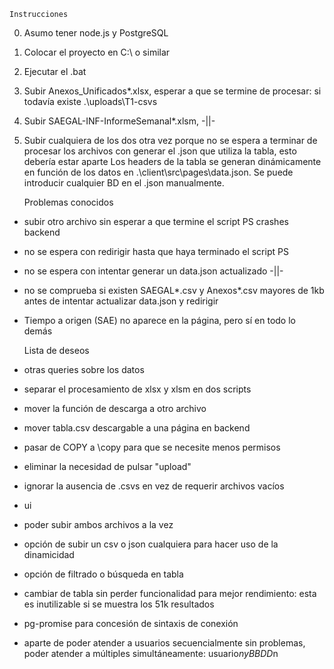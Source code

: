 	Instrucciones
0. Asumo tener node.js y PostgreSQL
1. Colocar el proyecto en C:\ o similar
2. Ejecutar el .bat
3. Subir Anexos_Unificados*.xlsx, esperar a que se termine de procesar: si todavía existe .\uploads\T1-csvs
4. Subir SAEGAL-INF-InformeSemanal*.xlsm, -||-
5. Subir cualquiera de los dos otra vez porque no se espera a terminar de procesar los archivos con generar el .json que utiliza la tabla, esto debería estar aparte
Los headers de la tabla se generan dinámicamente en función de los datos en .\client\src\pages\data.json. Se puede introducir cualquier BD en el .json manualmente.

	Problemas conocidos
- subir otro archivo sin esperar a que termine el script PS crashes backend
- no se espera con redirigir hasta que haya terminado el script PS
- no se espera con intentar generar un data.json actualizado -||-
- no se comprueba si existen SAEGAL*.csv y Anexos*.csv mayores de 1kb antes de intentar actualizar data.json y redirigir
- Tiempo a origen (SAE) no aparece en la página, pero sí en todo lo demás

	Lista de deseos
- otras queries sobre los datos
- separar el procesamiento de xlsx y xlsm en dos scripts
- mover la función de descarga a otro archivo
- mover tabla.csv descargable a una página en backend
- pasar de COPY a \copy para que se necesite menos permisos
- eliminar la necesidad de pulsar "upload"
- ignorar la ausencia de .csvs en vez de requerir archivos vacíos
- ui
- poder subir ambos archivos a la vez
- opción de subir un csv o json cualquiera para hacer uso de la dinamicidad
- opción de filtrado o búsqueda en tabla
- cambiar de tabla sin perder funcionalidad para mejor rendimiento: esta es inutilizable si se muestra los 51k resultados
- pg-promise para concesión de sintaxis de conexión
- aparte de poder atender a usuarios secuencialmente sin problemas, poder atender a múltiples simultáneamente: usuario$n y BBDD$n